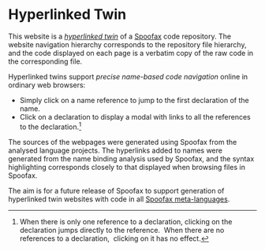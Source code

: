 # Hyperlinked Twin

This website is a _[hyperlinked twin][hyperlinked twins]_ of a [Spoofax] code repository.
The website navigation hierarchy corresponds to the repository file hierarchy,
and the code displayed on each page is a verbatim copy of the raw code in the corresponding file.

Hyperlinked twins support _precise name-based code navigation_ online in ordinary web browsers:

- Simply click on a name reference to jump to the first declaration of the name.
- Click on a declaration to display a modal with links to all the references to the declaration.[^1]

[^1]: When there is only one reference to a declaration,
​    clicking on the declaration jumps directly to the reference.
​    When there are no references to a declaration,
​    clicking on it has no effect.

The sources of the webpages were generated using Spoofax from the analysed language projects.
The hyperlinks added to names were generated from the name binding analysis used by Spoofax,
and the syntax highlighting corresponds closely to that displayed when browsing files in Spoofax.

The aim is for a future release of Spoofax to support generation of hyperlinked twin websites
with code in all [Spoofax meta-languages].

[hyperlinked twins]: https://pdmosses.github.io/hyperlinked-twins/
[Spoofax]: https://spoofax.dev
[Spoofax meta-languages]: https://spoofax.dev/references/#spoofax-meta-languages
[SDF repo]: https://github.com/metaborg/sdf
[Material for MkDocs]: https://squidfunk.github.io/mkdocs-material
[mkdocs-awesome-pages-plugin]: https://github.com/lukasgeiter/mkdocs-awesome-pages-plugin